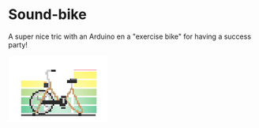 # Sound-bike

A super nice tric with an Arduino en a "exercise bike" for having a success party!

![sound-bike](sound-bike.gif)
